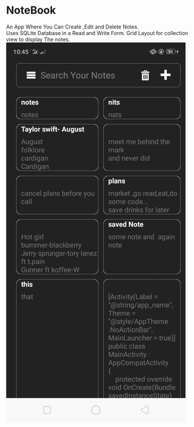 # NoteBook
An App Where You Can Create ,Edit and Delete Notes.  
Uses SQLite Database in a Read and Write Form.
Grid Layout for collection view to display The notes. 
![](https://github.com/charity-bit/NoteBook/blob/master/NoteBook/Screenshots/Screenshot_2020-08-17-22-45-41-40.png?raw=true)
